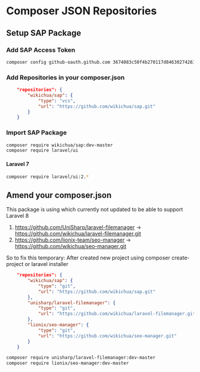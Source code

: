 # Composer JSON Repositories

## Setup SAP Package

### Add SAP Access Token
```bash
composer config github-oauth.github.com 3674083c50f4b270117d84630274261a70126151
```
### Add Repositories in your composer.json
```json
    "repositories": {
        "wikichua/sap": {
            "type": "vcs",
            "url": "https://github.com/wikichua/sap.git"
        }
    }
```
### Import SAP Package
```bash
composer require wikichua/sap:dev-master
composer require laravel/ui
```
#### Laravel 7
```bash
composer require laravel/ui:2.*
```

## Amend your composer.json
This package is using which currently not updated to be able to support Laravel 8
1. https://github.com/UniSharp/laravel-filemanager -> https://github.com/wikichua/laravel-filemanager.git
1. https://github.com/lionix-team/seo-manager -> https://github.com/wikichua/seo-manager.git

So to fix this temporary:
After created new project using composer create-project or laravel installer
```json
    "repositories": {
        "wikichua/sap": {
            "type": "git",
            "url": "https://github.com/wikichua/sap.git"
        },
        "unisharp/laravel-filemanager": {
            "type": "git",
            "url": "https://github.com/wikichua/laravel-filemanager.git"
        },
        "lionix/seo-manager": {
            "type": "git",
            "url": "https://github.com/wikichua/seo-manager.git"
        }
    }
```
```bash
composer require unisharp/laravel-filemanager:dev-master
composer require lionix/seo-manager:dev-master
```

